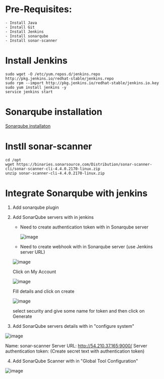 # Pre-Requisites:
    - Install Java
    - Install Git
    - Install Jenkins
    - Install sonarqube
    - Install sonar-scanner
# Install Jenkins
    sudo wget -O /etc/yum.repos.d/jenkins.repo http://pkg.jenkins.io/redhat-stable/jenkins.repo
    sudo rpm --import http://pkg.jenkins.io/redhat-stable/jenkins.io.key
    sudo yum install jenkins -y
    service jenkins start
# Sonarqube installation
  [Sonarqube installaton](https://github.com/Naresh240/sonarqube-installation.git)
# Instll sonar-scanner
    cd /opt
    wget https://binaries.sonarsource.com/Distribution/sonar-scanner-cli/sonar-scanner-cli-4.4.0.2170-linux.zip
    unzip sonar-scanner-cli-4.4.0.2170-linux.zip
# Integrate Sonarqube with jenkins
1. Add sonarqube plugin 
2. Add SonarQube servers with in jenkins
   - Need to create authentication token with in Sonarqube server
   
     ![image](https://user-images.githubusercontent.com/68885738/90910319-bebffd00-e3f4-11ea-8590-c9ae9018973e.png)
   
   - Need to create webhook with in Sonarqube server (use Jenkins server URL)
    
    ![image](https://user-images.githubusercontent.com/68885738/90953421-06906400-e489-11ea-9f1d-859b3b9fa7b8.png)
        
     Click on My Account
     
     ![image](https://user-images.githubusercontent.com/68885738/90910508-0ba3d380-e3f5-11ea-918a-1234e695ba01.png)
     
     Fill details and click on create
     
     ![image](https://user-images.githubusercontent.com/68885738/90953480-80285200-e489-11ea-8ec1-0eedb4635efb.png)
     
     select security and give some name for token and then click on Generate
3. Add SonarQube servers details with in "configure system"

![image](https://user-images.githubusercontent.com/68885738/90910714-689f8980-e3f5-11ea-889c-68e63b8302ce.png)

Name: sonar-scanner
Server URL: http://54.210.37.165:9000/
Server authentication token: (Create secret text with authentication token)

4. Add SonarQube Scanner with in "Global Tool Configuration"

![image](https://user-images.githubusercontent.com/68885738/90910959-dea3f080-e3f5-11ea-8d79-6062bff26d25.png)
